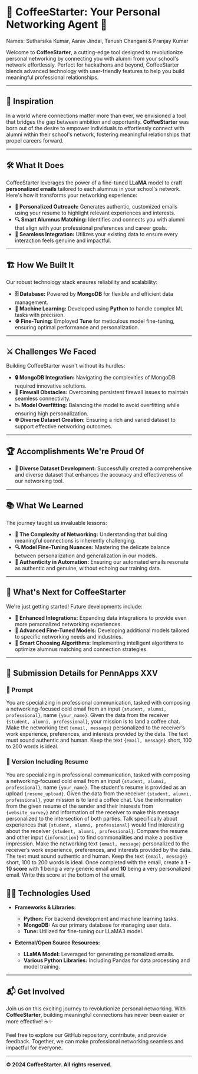 # 🎉 CoffeeStarter: Your Personal Networking Agent 🚀

Names: Sutharsika Kumar, Aarav Jindal, Tanush Changani & Pranjay Kumar

Welcome to **CoffeeStarter**, a cutting-edge tool designed to revolutionize personal networking by connecting you with alumni from your school's network effortlessly. Perfect for hackathons and beyond, CoffeeStarter blends advanced technology with user-friendly features to help you build meaningful professional relationships.

---

## 🌟 Inspiration

In a world where connections matter more than ever, we envisioned a tool that bridges the gap between ambition and opportunity. **CoffeeStarter** was born out of the desire to empower individuals to effortlessly connect with alumni within their school's network, fostering meaningful relationships that propel careers forward.

---

## 🛠️ What It Does

CoffeeStarter leverages the power of a fine-tuned **LLaMA** model to craft **personalized emails** tailored to each alumnus in your school's network. Here's how it transforms your networking experience:

- **📧 Personalized Outreach:** Generates authentic, customized emails using your resume to highlight relevant experiences and interests.
- **🔍 Smart Alumnus Matching:** Identifies and connects you with alumni that align with your professional preferences and career goals.
- **🔗 Seamless Integration:** Utilizes your existing data to ensure every interaction feels genuine and impactful.

---

## 🏗️ How We Built It

Our robust technology stack ensures reliability and scalability:

- **🗄️ Database:** Powered by **MongoDB** for flexible and efficient data management.
- **🐍 Machine Learning:** Developed using **Python** to handle complex ML tasks with precision.
- **⚙️ Fine-Tuning:** Employed **Tune** for meticulous model fine-tuning, ensuring optimal performance and personalization.

---

## ⚔️ Challenges We Faced

Building CoffeeStarter wasn't without its hurdles:

- **🔒 MongoDB Integration:** Navigating the complexities of MongoDB required innovative solutions.
- **🚧 Firewall Obstacles:** Overcoming persistent firewall issues to maintain seamless connectivity.
- **📉 Model Overfitting:** Balancing the model to avoid overfitting while ensuring high personalization.
- **🌐 Diverse Dataset Creation:** Ensuring a rich and varied dataset to support effective networking outcomes.

---

## 🏆 Accomplishments We're Proud Of

- **🌈 Diverse Dataset Development:** Successfully created a comprehensive and diverse dataset that enhances the accuracy and effectiveness of our networking tool.

---

## 📚 What We Learned

The journey taught us invaluable lessons:

- **🤝 The Complexity of Networking:** Understanding that building meaningful connections is inherently challenging.
- **🔍 Model Fine-Tuning Nuances:** Mastering the delicate balance between personalization and generalization in our models.
- **💬 Authenticity in Automation:** Ensuring our automated emails resonate as authentic and genuine, without echoing our training data.

---

## 🔮 What's Next for CoffeeStarter

We're just getting started! Future developments include:

- **🔗 Enhanced Integrations:** Expanding data integrations to provide even more personalized networking experiences.
- **🧠 Advanced Fine-Tuned Models:** Developing additional models tailored to specific networking needs and industries.
- **🤖 Smart Choosing Algorithms:** Implementing intelligent algorithms to optimize alumnus matching and connection strategies.

---

## 📂 Submission Details for PennApps XXV

### 📝 Prompt

You are specializing in professional communication, tasked with composing a networking-focused cold email from an input `{student, alumni, professional}`, name `{your_name}`. Given the data from the receiver `{student, alumni, professional}`, your mission is to land a coffee chat. Make the networking text `{email, message}` personalized to the receiver’s work experience, preferences, and interests provided by the data. The text must sound authentic and human. Keep the text `{email, message}` short, 100 to 200 words is ideal.

### 📄 Version Including Resume

You are specializing in professional communication, tasked with composing a networking-focused cold email from an input `{student, alumni, professional}`, name `{your_name}`. The student's resume is provided as an upload `{resume_upload}`. Given the data from the receiver `{student, alumni, professional}`, your mission is to land a coffee chat. Use the information from the given resume of the sender and their interests from `{website_survey}` and information of the receiver to make this message personalized to the intersection of both parties. Talk specifically about experiences that `{student, alumni, professional}` would find interesting about the receiver `{student, alumni, professional}`. Compare the resume and other input `{information}` to find commonalities and make a positive impression. Make the networking text `{email, message}` personalized to the receiver’s work experience, preferences, and interests provided by the data. The text must sound authentic and human. Keep the text `{email, message}` short, 100 to 200 words is ideal. Once completed with the email, create a **1 - 10 score** with **1** being a very generic email and **10** being a very personalized email. Write this score at the bottom of the email.



## 🧑‍💻 Technologies Used

- **Frameworks & Libraries:**
  - **Python:** For backend development and machine learning tasks.
  - **MongoDB:** As our primary database for managing user data.
  - **Tune:** Utilized for fine-tuning our LLaMA3 model.

- **External/Open Source Resources:**
  - **LLaMA Model:** Leveraged for generating personalized emails.
  - **Various Python Libraries:** Including Pandas for data processing and model training.

---

## 📬 Get Involved

Join us on this exciting journey to revolutionize personal networking. With **CoffeeStarter**, building meaningful connections has never been easier or more effective! ☕✨

Feel free to explore our GitHub repository, contribute, and provide feedback. Together, we can make professional networking seamless and impactful for everyone.

---


**© 2024 CoffeeStarter. All rights reserved.**

